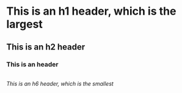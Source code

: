 # <h1> This is an h1 header, which is the largest
## <h2> This is an h2 header
### <h3> This is an header
###### <h6> This is an h6 header, which is the smallest
